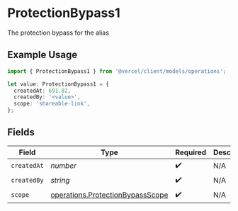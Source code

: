 # ProtectionBypass1

The protection bypass for the alias

## Example Usage

```typescript
import { ProtectionBypass1 } from '@vercel/client/models/operations';

let value: ProtectionBypass1 = {
  createdAt: 691.82,
  createdBy: '<value>',
  scope: 'shareable-link',
};
```

## Fields

| Field       | Type                                                                                 | Required           | Description |
| ----------- | ------------------------------------------------------------------------------------ | ------------------ | ----------- |
| `createdAt` | _number_                                                                             | :heavy_check_mark: | N/A         |
| `createdBy` | _string_                                                                             | :heavy_check_mark: | N/A         |
| `scope`     | [operations.ProtectionBypassScope](../../models/operations/protectionbypassscope.md) | :heavy_check_mark: | N/A         |
